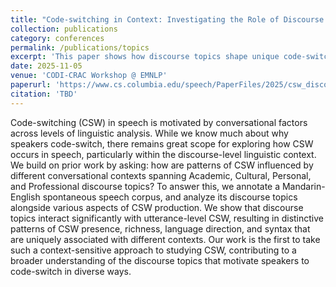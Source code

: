```yaml
---
title: "Code-switching in Context: Investigating the Role of Discourse Topic in Bilingual Speech Production"
collection: publications
category: conferences
permalink: /publications/topics
excerpt: 'This paper shows how discourse topics shape unique code-switching profiles in Mandarin-English.'
date: 2025-11-05
venue: 'CODI-CRAC Workshop @ EMNLP'
paperurl: 'https://www.cs.columbia.edu/speech/PaperFiles/2025/csw_discourse_topics_emnlp25.pdf'
citation: 'TBD'
---
```


Code-switching (CSW) in speech is motivated by conversational factors across levels of linguistic analysis. While we know much about why speakers code-switch, there remains great scope for exploring how CSW occurs in speech, particularly within the discourse-level linguistic context. We build on prior work by asking: how are patterns of CSW influenced by different conversational contexts spanning Academic, Cultural, Personal, and Professional discourse topics? To answer this, we annotate a Mandarin-English spontaneous speech corpus, and analyze its discourse topics alongside various aspects of CSW production. We show that discourse topics interact significantly with utterance-level CSW, resulting in distinctive patterns of CSW presence, richness, language direction, and syntax that are uniquely associated with different contexts. Our work is the first to take such a context-sensitive approach to studying CSW, contributing to a broader understanding of the discourse topics that motivate speakers to code-switch in diverse ways.
